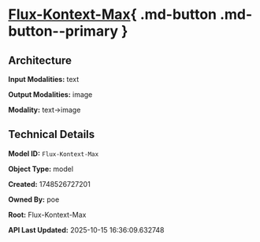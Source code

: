 # [Flux-Kontext-Max](https://poe.com/Flux-Kontext-Max){ .md-button .md-button--primary }

## Architecture

**Input Modalities:** text

**Output Modalities:** image

**Modality:** text->image


## Technical Details

**Model ID:** `Flux-Kontext-Max`

**Object Type:** model

**Created:** 1748526727201

**Owned By:** poe

**Root:** Flux-Kontext-Max

**API Last Updated:** 2025-10-15 16:36:09.632748
